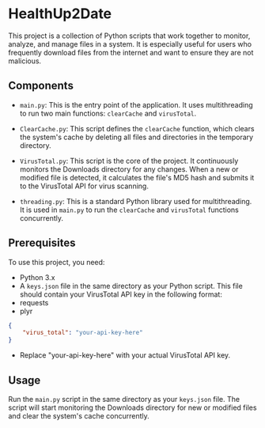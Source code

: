 # HealthUp2Date

This project is a collection of Python scripts that work together to monitor, analyze, and manage files in a system. It is especially useful for users who frequently download files from the internet and want to ensure they are not malicious.

## Components

- `main.py`: This is the entry point of the application. It uses multithreading to run two main functions: `clearCache` and `virusTotal`.

- `ClearCache.py`: This script defines the `clearCache` function, which clears the system's cache by deleting all files and directories in the temporary directory.

- `VirusTotal.py`: This script is the core of the project. It continuously monitors the Downloads directory for any changes. When a new or modified file is detected, it calculates the file's MD5 hash and submits it to the VirusTotal API for virus scanning.

- `threading.py`: This is a standard Python library used for multithreading. It is used in `main.py` to run the `clearCache` and `virusTotal` functions concurrently.

## Prerequisites

To use this project, you need:

- Python 3.x
- A `keys.json` file in the same directory as your Python script. This file should contain your VirusTotal API key in the following format:
- requests
- plyr

```json
{
    "virus_total": "your-api-key-here"
}
```

- Replace "your-api-key-here" with your actual VirusTotal API key.

## Usage
Run the `main.py` script in the same directory as your `keys.json` file. The script will start monitoring the Downloads directory for new or modified files and clear the system's cache concurrently.
